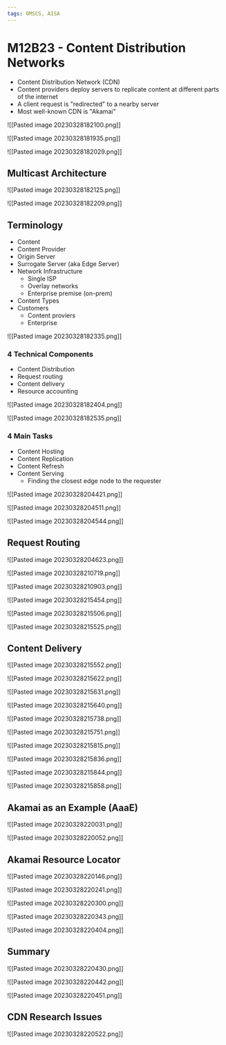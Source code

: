 ```yaml
---
tags: OMSCS, AISA
---
```

# M12B23 - Content Distribution Networks

- Content Distribution Network (CDN)
- Content providers deploy servers to replicate content at different parts of the internet
- A client request is "redirected" to a nearby server
- Most well-known CDN is "Akamai"

![[Pasted image 20230328182100.png]]

![[Pasted image 20230328181935.png]]

![[Pasted image 20230328182029.png]]

## Multicast Architecture
![[Pasted image 20230328182125.png]]

![[Pasted image 20230328182209.png]]

## Terminology
- Content
- Content Provider
- Origin Server
- Surrogate Server (aka Edge Server)
- Network Infrastructure
	- Single ISP
	- Overlay networks
	- Enterprise premise (on-prem)
- Content Types
- Customers
	- Content proviers
	- Enterprise

![[Pasted image 20230328182335.png]]

### 4 Technical Components
- Content Distribution
- Request routing
- Content delivery
- Resource accounting

![[Pasted image 20230328182404.png]]

![[Pasted image 20230328182535.png]]

### 4 Main Tasks
- Content Hosting
- Content Replication
- Content Refresh
- Content Serving
	- Finding the closest edge node to the requester

![[Pasted image 20230328204421.png]]

![[Pasted image 20230328204511.png]]

![[Pasted image 20230328204544.png]]

## Request Routing
![[Pasted image 20230328204623.png]]

![[Pasted image 20230328210719.png]]

![[Pasted image 20230328210903.png]]

![[Pasted image 20230328215454.png]]

![[Pasted image 20230328215506.png]]

![[Pasted image 20230328215525.png]]

## Content Delivery
![[Pasted image 20230328215552.png]]

![[Pasted image 20230328215622.png]]

![[Pasted image 20230328215631.png]]

![[Pasted image 20230328215640.png]]

![[Pasted image 20230328215738.png]]

![[Pasted image 20230328215751.png]]

![[Pasted image 20230328215815.png]]

![[Pasted image 20230328215836.png]]

![[Pasted image 20230328215844.png]]

![[Pasted image 20230328215858.png]]

## Akamai as an Example (AaaE)
![[Pasted image 20230328220031.png]]

![[Pasted image 20230328220052.png]]

## Akamai Resource Locator
![[Pasted image 20230328220146.png]]

![[Pasted image 20230328220241.png]]

![[Pasted image 20230328220300.png]]

![[Pasted image 20230328220343.png]]

![[Pasted image 20230328220404.png]]

## Summary
![[Pasted image 20230328220430.png]]

![[Pasted image 20230328220442.png]]

![[Pasted image 20230328220451.png]]

## CDN Research Issues
![[Pasted image 20230328220522.png]]

